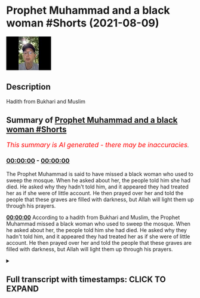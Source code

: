 # Prophet Muhammad and a black woman #Shorts (2021-08-09)

![alt Prophet Muhammad and a black woman #Shorts](ZNMRzpCSWSg.jpg "Prophet Muhammad and a black woman #Shorts")

## Description

Hadith from Bukhari and Muslim

## Summary of [Prophet Muhammad and a black woman #Shorts](https://www.youtube.com/watch?v=ZNMRzpCSWSg)


*<span style="color:red; font-size:125%">This summary is AI generated - there may be inaccuracies</span>. [](/)*

### [00:00:00](https://www.youtube.com/watch?v=ZNMRzpCSWSg&t=0) - [00:00:00](https://www.youtube.com/watch?v=ZNMRzpCSWSg&t=0)

The Prophet Muhammad is said to have missed a black woman who used to sweep the mosque. When he asked about her, the people told him she had died. He asked why they hadn't told him, and it appeared they had treated her as if she were of little account. He then prayed over her and told the people that these graves are filled with darkness, but Allah will light them up through his prayers.

**[00:00:00](https://www.youtube.com/watch?v=ZNMRzpCSWSg&t=0)** According to a hadith from Bukhari and Muslim, the Prophet Muhammad missed a black woman who used to sweep the mosque. When he asked about her, the people told him she had died. He asked why they hadn't told him, and it appeared they had treated her as if she were of little account. He then prayed over her and told the people that these graves are filled with darkness, but Allah will light them up through his prayers.

<details><summary><h2>Full transcript with timestamps: CLICK TO EXPAND</h2></summary>

[0:00:00](https://youtu.be/ZNMRzpCSWSg?t=0) abu hurairah said a black woman used to  
[0:00:03](https://youtu.be/ZNMRzpCSWSg?t=3) sweep the mosque  
[0:00:05](https://youtu.be/ZNMRzpCSWSg?t=5) god's messenger upon whom be peace  
[0:00:08](https://youtu.be/ZNMRzpCSWSg?t=8) missed her  
[0:00:09](https://youtu.be/ZNMRzpCSWSg?t=9) and when he asked about her the people  
[0:00:11](https://youtu.be/ZNMRzpCSWSg?t=11) told him  
[0:00:12](https://youtu.be/ZNMRzpCSWSg?t=12) she had died he asked why  
[0:00:15](https://youtu.be/ZNMRzpCSWSg?t=15) they had not informed him for it  
[0:00:17](https://youtu.be/ZNMRzpCSWSg?t=17) appeared as if they had treated her  
[0:00:20](https://youtu.be/ZNMRzpCSWSg?t=20) as of little account he asked the people  
[0:00:23](https://youtu.be/ZNMRzpCSWSg?t=23) to lead him  
[0:00:24](https://youtu.be/ZNMRzpCSWSg?t=24) to the grave and when they did so he  
[0:00:27](https://youtu.be/ZNMRzpCSWSg?t=27) prayed  
[0:00:27](https://youtu.be/ZNMRzpCSWSg?t=27) over her and told them these graves are  
[0:00:31](https://youtu.be/ZNMRzpCSWSg?t=31) filled with darkness for its occupants  
[0:00:34](https://youtu.be/ZNMRzpCSWSg?t=34) and  
[0:00:35](https://youtu.be/ZNMRzpCSWSg?t=35) allah lights it up for them through my  
[0:00:38](https://youtu.be/ZNMRzpCSWSg?t=38) prayers  
[0:00:39](https://youtu.be/ZNMRzpCSWSg?t=39) hadith from bukhari and muslim  

</details>
